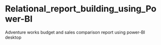 # Relational_report_building_using_Power-BI
Adventure works budget and sales comparison report using power-BI desktop
